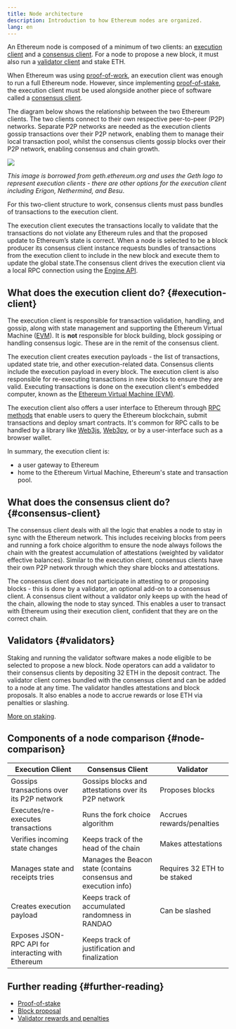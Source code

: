 ```yaml
---
title: Node architecture
description: Introduction to how Ethereum nodes are organized.
lang: en
---
```


An Ethereum node is composed of a minimum of two clients: an [execution client](/developers/docs/nodes-and-clients/#execution-clients) and a [consensus client](/developers/docs/nodes-and-clients/#consensus-clients). For a node to propose a new block, it must also run a [validator client](#validators) and stake ETH.

When Ethereum was using [proof-of-work](/developers/docs/consensus-mechanisms/pow/), an execution client was enough to run a full Ethereum node. However, since implementing [proof-of-stake](/developers/docs/consensus-mechanisms/pow/), the execution client must be used alongside another piece of software called a [consensus client](/developers/docs/nodes-and-clients/#consensus-clients).

The diagram below shows the relationship between the two Ethereum clients. The two clients connect to their own respective peer-to-peer (P2P) networks. Separate P2P networks are needed as the execution clients gossip transactions over their P2P network, enabling them to manage their local transaction pool, whilst the consensus clients gossip blocks over their P2P network, enabling consensus and chain growth.

![](node-architecture2.png)

_This image is borrowed from geth.ethereum.org and uses the Geth logo to represent execution clients - there are other options for the execution client including Erigon, Nethermind, and Besu_.

For this two-client structure to work, consensus clients must pass bundles of transactions to the execution client.

The execution client executes the transactions locally to validate that the transactions do not violate any Ethereum rules and that the proposed update to Ethereum’s state is correct. When a node is selected to be a block producer its consensus client instance requests bundles of transactions from the execution client to include in the new block and execute them to update the global state.The consensus client drives the execution client via a local RPC connection using the [Engine API](https://github.com/ethereum/execution-apis/blob/main/src/engine/common.md). 

## What does the execution client do? {#execution-client}

The execution client is responsible for transaction validation, handling, and gossip, along with state management and supporting the Ethereum Virtual Machine ([EVM](/developers/docs/evm/)). It is **not** responsible for block building, block gossiping or handling consensus logic. These are in the remit of the consensus client.

The execution client creates execution payloads - the list of transactions, updated state trie, and other execution-related data. Consensus clients include the execution payload in every block. The execution client is also responsible for re-executing transactions in new blocks to ensure they are valid. Executing transactions is done on the execution client's embedded computer, known as the [Ethereum Virtual Machine (EVM)](/developers/docs/evm).

The execution client also offers a user interface to Ethereum through [RPC methods](/developers/docs/apis/json-rpc) that enable users to query the Ethereum blockchain, submit transactions and deploy smart contracts. It's common for RPC calls to be handled by a library like [Web3js](https://docs.web3js.org/), [Web3py](https://web3py.readthedocs.io/en/v5/), or by a user-interface such as a browser wallet.

In summary, the execution client is:

- a user gateway to Ethereum
- home to the Ethereum Virtual Machine, Ethereum's state and transaction pool.

## What does the consensus client do? {#consensus-client}

The consensus client deals with all the logic that enables a node to stay in sync with the Ethereum network. This includes receiving blocks from peers and running a fork choice algorithm to ensure the node always follows the chain with the greatest accumulation of attestations (weighted by validator effective balances). Similar to the execution client, consensus clients have their own P2P network through which they share blocks and attestations.

The consensus client does not participate in attesting to or proposing blocks - this is done by a validator, an optional add-on to a consensus client. A consensus client without a validator only keeps up with the head of the chain, allowing the node to stay synced. This enables a user to transact with Ethereum using their execution client, confident that they are on the correct chain.

## Validators {#validators}

Staking and running the validator software makes a node eligible to be selected to propose a new block. Node operators can add a validator to their consensus clients by depositing 32 ETH in the deposit contract. The validator client comes bundled with the consensus client and can be added to a node at any time. The validator handles attestations and block proposals. It also enables a node to accrue rewards or lose ETH via penalties or slashing. 

[More on staking](/staking/).

## Components of a node comparison {#node-comparison}

| Execution Client                                   | Consensus Client                                                 | Validator                    |
| -------------------------------------------------- | ---------------------------------------------------------------- | ---------------------------- |
| Gossips transactions over its P2P network          | Gossips blocks and attestations over its P2P network             | Proposes blocks              |
| Executes/re-executes transactions                  | Runs the fork choice algorithm                                   | Accrues rewards/penalties    |
| Verifies incoming state changes                    | Keeps track of the head of the chain                             | Makes attestations           |
| Manages state and receipts tries                   | Manages the Beacon state (contains consensus and execution info) | Requires 32 ETH to be staked |
| Creates execution payload                          | Keeps track of accumulated randomness in RANDAO                  | Can be slashed               |
| Exposes JSON-RPC API for interacting with Ethereum | Keeps track of justification and finalization                    |                              |

## Further reading {#further-reading}

- [Proof-of-stake](/developers/docs/consensus-mechanisms/pos)
- [Block proposal](/developers/docs/consensus-mechanisms/pos/block-proposal)
- [Validator rewards and penalties](/developers/docs/consensus-mechanisms/pos/rewards-and-penalties)